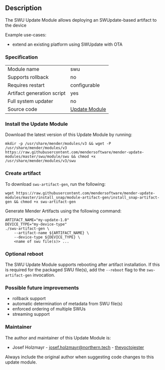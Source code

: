 ## Description

The SWU Update Module allows deploying an SWUpdate-based artifact to the device

Example use-cases:
* extend an existing platform using SWUpdate with OTA

### Specification

|||
| --- | --- |
|Module name| swu |
|Supports rollback| no |
|Requires restart| configurable |
|Artifact generation script| yes |
|Full system updater| no |
|Source code|[Update Module](https://github.com/mendersoftware/mender-update-modules/tree/master/swu/module/swu)|

### Install the Update Module

Download the latest version of this Update Module by running:

    mkdir -p /usr/share/mender/modules/v3 && wget -P /usr/share/mender/modules/v3 https://raw.githubusercontent.com/mendersoftware/mender-update-modules/master/swu/module/swu && chmod +x /usr/share/mender/modules/v3/swu

### Create artifact

To download `swu-artifact-gen`, run the following:

```
wget https://raw.githubusercontent.com/mendersoftware/mender-update-modules/master/install_snap/module-artifact-gen/install_snap-artifact-gen && chmod +x swu-artifact-gen
```

Generate Mender Artifacts using the following command:

```
ARTIFACT_NAME="my-update-1.0"
DEVICE_TYPE="my-device-type"
./swu-artifact-gen \
    --artifact-name ${ARTIFACT_NAME} \
    --device-type ${DEVICE_TYPE} \
    <name of swu file(s)> ...
```

### Optional reboot

The SWU Update Module supports rebooting after artifact installation. If this is required for the packaged SWU file(s), add the `--reboot` flag to the `swu-artifact-gen` invocation.

### Possible future improvements

- rollback support
- automatic determination of metadata from SWU file(s)
- enforced ordering of multiple SWUs
- streaming support

### Maintainer

The author and maintainer of this Update Module is:

- Josef Holzmayr - <josef.holzmayr@northern.tech> - [theyoctojester](https://github.com/theyoctojester)

Always include the original author when suggesting code changes to this update module.
